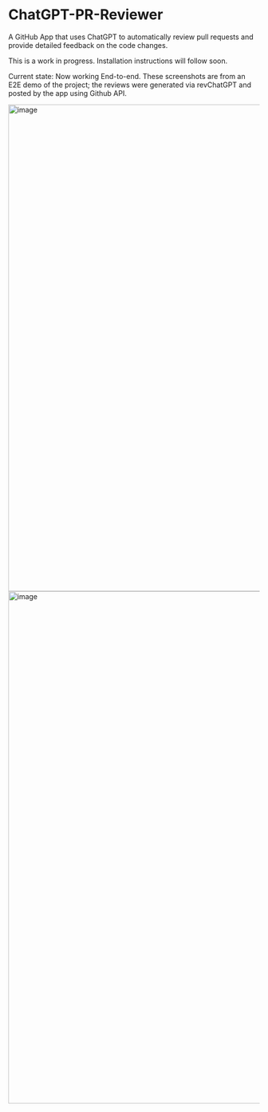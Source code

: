 # ChatGPT-PR-Reviewer
A GitHub App that uses ChatGPT to automatically review pull requests and provide detailed feedback on the code changes.

This is a work in progress. Installation instructions will follow soon. 

Current state:
Now working End-to-end. These screenshots are from an E2E demo of the project; the reviews were generated via revChatGPT and posted by the app using Github API.

<img width="975" alt="image" src="https://user-images.githubusercontent.com/6242616/207114303-8a244dfc-c532-4ebf-a61b-7c2fd48b4794.png">
<img width="1026" alt="image" src="https://user-images.githubusercontent.com/6242616/207114333-690c3b6d-5fd3-4589-85af-5b398a33bfba.png">



